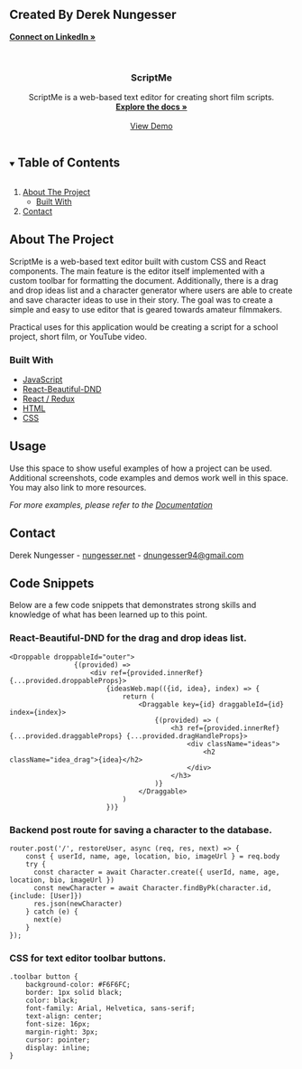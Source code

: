 
## Created By Derek Nungesser
<a href="https://www.linkedin.com/in/nungesser94/"><strong>Connect on LinkedIn »</strong></a>



<!-- PROJECT LOGO -->
<br />

  <h3 align="center">ScriptMe</h3>

  <p align="center">
    ScriptMe is a web-based text editor for creating short film scripts.
    <br />
    <a href="https://github.com/dereknungesser/ScriptMe/wiki"><strong>Explore the docs »</strong></a>
    <br />
    <br />
    <a href="https://script-me.herokuapp.com/">View Demo</a>
  </p>
</p>



<!-- TABLE OF CONTENTS -->
<details open="open">
  <summary><h2 style="display: inline-block">Table of Contents</h2></summary>
  <ol>
    <li>
      <a href="#about-the-project">About The Project</a>
      <ul>
        <li><a href="#built-with">Built With</a></li>
      </ul>
    </li>
    <li><a href="#contact">Contact</a></li>
  </ol>
</details>



<!-- ABOUT THE PROJECT -->
## About The Project

ScriptMe is a web-based text editor built with custom CSS and React components. The main feature is the editor itself implemented with a custom toolbar for formatting the document. Additionally, there is a drag and drop ideas list and a character generator where users are able to create and save character ideas to use in their story. The goal was to create a simple and easy to use editor that is geared towards amateur filmmakers.

Practical uses for this application would be creating a script for a school project, short film, or YouTube video.


### Built With

* [JavaScript]()
* [React-Beautiful-DND]()
* [React / Redux]()
* [HTML]()
* [CSS]()

<!-- USAGE EXAMPLES -->
## Usage

Use this space to show useful examples of how a project can be used. Additional screenshots, code examples and demos work well in this space. You may also link to more resources.

_For more examples, please refer to the [Documentation](https://github.com/dereknungesser/ScriptMe/wiki)_

<!-- CONTACT -->
## Contact

Derek Nungesser - [nungesser.net](https://nungesser.net) - dnungesser94@gmail.com


## Code Snippets

Below are a few code snippets that demonstrates strong skills and knowledge of what has been learned up to this point.


### React-Beautiful-DND for the drag and drop ideas list.
```
<Droppable droppableId="outer">
                {(provided) =>
                    <div ref={provided.innerRef} {...provided.droppableProps}>
                        {ideasWeb.map(({id, idea}, index) => {
                            return (
                                <Draggable key={id} draggableId={id} index={index}>
                                    {(provided) => (
                                        <h3 ref={provided.innerRef} {...provided.draggableProps} {...provided.dragHandleProps}>
                                            <div className="ideas">
                                                <h2 className="idea_drag">{idea}</h2>
                                            </div>
                                        </h3>
                                    )}
                                </Draggable>
                            )
                        })}
```


### Backend post route for saving a character to the database.
```
router.post('/', restoreUser, async (req, res, next) => {
    const { userId, name, age, location, bio, imageUrl } = req.body
    try {
      const character = await Character.create({ userId, name, age, location, bio, imageUrl })
      const newCharacter = await Character.findByPk(character.id, {include: [User]})
      res.json(newCharacter)
    } catch (e) {
      next(e)
    }
});
```


### CSS for text editor toolbar buttons.
```
.toolbar button {
    background-color: #F6F6FC;
    border: 1px solid black;
    color: black;
    font-family: Arial, Helvetica, sans-serif;
    text-align: center;
    font-size: 16px;
    margin-right: 3px;
    cursor: pointer;
    display: inline;
}
```
